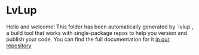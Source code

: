 # LvLup

Hello and welcome! This folder has been automatically generated by \`lvlup\`, a build tool that works
with single-package repos to help you version and publish your code. You can
find the full documentation for it [in our repository](https://github.com/talkohavy/lvlup)
